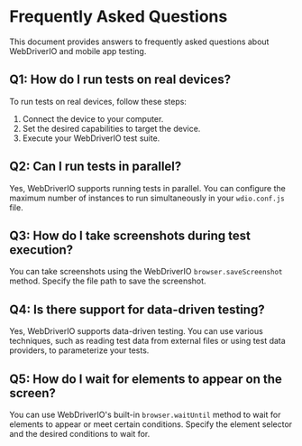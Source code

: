# Frequently Asked Questions

This document provides answers to frequently asked questions about WebDriverIO and mobile app testing.

## Q1: How do I run tests on real devices?

To run tests on real devices, follow these steps:

1. Connect the device to your computer.
2. Set the desired capabilities to target the device.
3. Execute your WebDriverIO test suite.

## Q2: Can I run tests in parallel?

Yes, WebDriverIO supports running tests in parallel. You can configure the maximum number of instances to run simultaneously in your `wdio.conf.js` file.

## Q3: How do I take screenshots during test execution?

You can take screenshots using the WebDriverIO `browser.saveScreenshot` method. Specify the file path to save the screenshot.

## Q4: Is there support for data-driven testing?

Yes, WebDriverIO supports data-driven testing. You can use various techniques, such as reading test data from external files or using test data providers, to parameterize your tests.

## Q5: How do I wait for elements to appear on the screen?

You can use WebDriverIO's built-in `browser.waitUntil` method to wait for elements to appear or meet certain conditions. Specify the element selector and the desired conditions to wait for.

